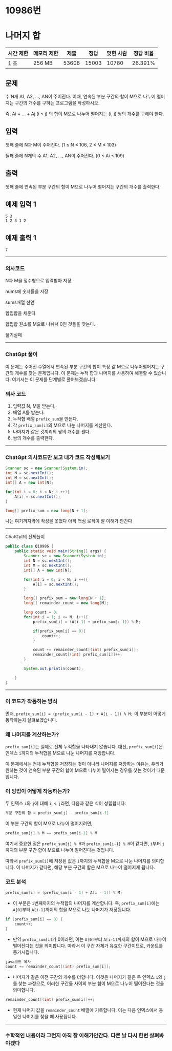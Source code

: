 # 10986번

# 나머지 합

| 시간 제한 | 메모리 제한 | 제출 | 정답 | 맞힌 사람 | 정답 비율 |
| --- | --- | --- | --- | --- | --- |
| 1 초 | 256 MB | 53608 | 15003 | 10780 | 26.391% |

## 문제

수 N개 A1, A2, ..., AN이 주어진다. 이때, 연속된 부분 구간의 합이 M으로 나누어 떨어지는 구간의 개수를 구하는 프로그램을 작성하시오.

즉, Ai + ... + Aj (i ≤ j) 의 합이 M으로 나누어 떨어지는 (i, j) 쌍의 개수를 구해야 한다.

## 입력

첫째 줄에 N과 M이 주어진다. (1 ≤ N ≤ 106, 2 ≤ M ≤ 103)

둘째 줄에 N개의 수 A1, A2, ..., AN이 주어진다. (0 ≤ Ai ≤ 109)

## 출력

첫째 줄에 연속된 부분 구간의 합이 M으로 나누어 떨어지는 구간의 개수를 출력한다.

## 예제 입력 1

```
5 3
1 2 3 1 2

```

## 예제 출력 1

```
7
```

---

### 의사코드

N과 M을 정수형으로 입력받아 저장

nums에 숫자들을 저장

sums배열 선언

합집합을 채운다

합집합 원소를 M으로 나눠서 0인 것들을 찾는다..

풀기실패

---

### ChatGpt 풀이

이 문제는 주어진 수열에서 연속된 부분 구간의 합이 특정 값 M으로 나누어떨어지는 구간의 개수를 찾는 문제입니다. 이 문제는 누적 합과 나머지를 사용하여 해결할 수 있습니다. 여기서는 이 문제를 단계별로 풀어보겠습니다.

### 의사 코드

1. 입력값 N, M을 받는다.
2. 배열 A를 받는다.
3. 누적합 배열 `prefix_sum`을 만든다.
4. 각 `prefix_sum[i]`의 M으로 나눈 나머지를 계산한다.
5. 나머지가 같은 것끼리의 쌍의 개수를 센다.
6. 쌍의 개수를 출력한다.

---

### ChatGpt 의사코드만 보고 내가 코드 작성해보기

```java
Scanner sc = new Scanner(System.in);
int N = sc.nextInt();
int M = sc.nextInt();
int[] A = new int[N];

for(int i = 0; i < N; i ++){
    A[i] = sc.nextInt();
}

long[] prefix_sum = new long[N + 1];
```

나는 여기까지밖에 작성을 못했다 아직 핵심 로직이 잘 이해가 안간다

---

ChatGpt의 전체풀이

```java
public class Q10986 {
    public static void main(String[] args) {
        Scanner sc = new Scanner(System.in);
        int N = sc.nextInt();
        int M = sc.nextInt();
        int[] A = new int[N];

        for(int i = 0; i < N; i ++){
            A[i] = sc.nextInt();
        }

        long[] prefix_sum = new long[N + 1];
        long[] remainder_count = new long[M];

        long count = 0;
        for(int i = 1; i <= N; i++){
            prefix_sum[i] = (A[i-1] + prefix_sum[i-1]) % M;

            if(prefix_sum[i] == 0){
                count++;
            }

            count += remainder_count[(int) prefix_sum[i]];
            remainder_count[(int) prefix_sum[i]]++;
        }

        System.out.println(count);

    }
}
```

---

### 이 코드가 작동하는 방식

먼저, `prefix_sum[i] = (prefix_sum[i - 1] + A[i - 1]) % M;` 이 부분이 어떻게 동작하는지 살펴보겠습니다.

### 왜 나머지를 계산하는가?

`prefix_sum[i]`는 실제로 전체 누적합을 나타내지 않습니다. 대신, `prefix_sum[i]`은 인덱스 `i`까지의 누적합을 M으로 나눈 나머지를 저장합니다.

이 문제에서는 전체 누적합을 저장하는 것이 아니라 나머지를 저장하는 이유는, 우리가 원하는 것이 연속된 부분 구간의 합이 M으로 나누어 떨어지는 경우를 찾는 것이기 때문입니다.

### 이 방법이 어떻게 작동하는가?

두 인덱스 `i`와 `j`에 대해 `i < j`라면, 다음과 같은 식이 성립합니다:

```java
부분 구간의 합 = prefix_sum[j] - prefix_sum[i-1]

```

이 부분 구간의 합이 M으로 나누어 떨어지려면,

```java
prefix_sum[j] % M == prefix_sum[i-1] % M

```

여기서 중요한 점은 `prefix_sum[j] % M`과 `prefix_sum[i-1] % M`이 같다면, `i`부터 `j`까지의 부분 구간 합이 M으로 나누어 떨어진다는 것입니다.

따라서 `prefix_sum[i]`에 저장된 값은 `i`까지의 누적합을 M으로 나눈 나머지를 의미합니다. 이 나머지가 같다면, 해당 부분 구간의 합은 M으로 나누어 떨어지게 됩니다.

### 코드 분석

```java
prefix_sum[i] = (prefix_sum[i - 1] + A[i - 1]) % M;

```

- 이 부분은 `i`번째까지의 누적합의 나머지를 계산합니다. 즉, `prefix_sum[i]`에는 `A[0]`부터 `A[i-1]`까지의 합을 M으로 나눈 나머지가 저장됩니다.

```java
if (prefix_sum[i] == 0) {
    count++;
}

```

- 만약 `prefix_sum[i]`가 0이라면, 이는 `A[0]`부터 `A[i-1]`까지의 합이 M으로 나누어 떨어진다는 것을 의미합니다. 따라서 이 구간 자체가 유효한 구간이므로, 카운트를 증가시킵니다.

```java
java코드 복사
count += remainder_count[(int) prefix_sum[i]];

```

- 나머지가 같은 이전 구간의 개수를 더합니다. 이것은 나머지가 같은 두 인덱스 `i`와 `j`를 찾는 과정으로, 이러한 구간들 사이의 부분 합이 M으로 나누어 떨어진다는 것을 의미합니다.

```java
remainder_count[(int) prefix_sum[i]]++;

```

- 현재 나머지 값을 `remainder_count` 배열에 기록합니다. 이는 다음 인덱스에서 동일한 나머지를 찾을 때 사용됩니다.

---

### 수학적인 내용이라 그런지 아직 잘 이해가안간다. 다른 날 다시 한번 살펴봐야겠다